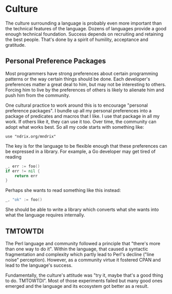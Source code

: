 # Culture

The culture surrounding a language is probably even more important than the technical features of the language.  Dozens of languages provide a good enough technical foundation.  Success depends on recruiting and retaining the best people.  That's done by a spirit of humility, acceptance and gratitude.

## Personal Preference Packages

Most programmers have strong preferences about certain programming patterns or the way certain things should be done.  Each developer's preferences matter a great deal to him, but may not be interesting to others.  Forcing him to live by the preferences of others is likely to alienate him and push him from the community.

One cultural practice to work around this is to encourage "personal preference packages".  I bundle up all my personal preferences into a package of predicates and macros that I like.  I use that package in all my work.  If others like it, they can use it too.  Over time, the community can adopt what works best.  So all my code starts with something like:

```
use "ndrix.org/mndrix"
```

The key is for the language to be flexible enough that these preferences can be expressed in a library.  For example, a Go developer may get tired of reading

```go
_, err := foo()
if err != nil {
    return err
}
```

Perhaps she wants to read something like this instead:

```go
_, "ok" := foo()
```

She should be able to write a library which converts what she wants into what the language requires internally.

## TMTOWTDI

The Perl language and community followed a principle that "there's more than one way to do it".  Within the language, that caused a syntactic fragmentation and complexity which partly lead to Perl's decline ("line noise" perception).  However, as a community virtue it fostered CPAN and lead to the language's success.

Fundamentally, the culture's attitude was "try it, maybe that's a good thing to do. TMTOWTDI".  Most of those experiments failed but many good ones emerged and the language and its ecosystem got better as a result.
